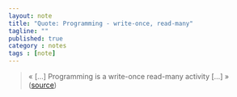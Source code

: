 ```yaml
---
layout: note
title: "Quote: Programming - write-once, read-many"
tagline: ""
published: true
category : notes
tags : [note]
---
```


> « [&hellip;] Programming is a write-once read-many activity [&hellip;] »
> <br>([source](https://imranontech.com/2007/01/24/using-fizzbuzz-to-find-developers-who-grok-coding/#comment-9873))
